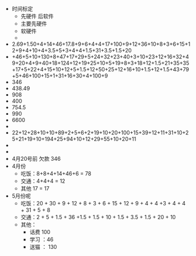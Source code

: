 - 时间标定
	- 先硬件 后软件
	- 主要先硬件
	- 软硬件
	-
- 2.69+1.50+4+14+46+17.8+9+6+4+4+17+100+9+12+36+10+8+3+6+15+12+9+4+10+4+3.5+5+3+4+4+1.5+31+3.5+1.5+20
- +46+5+10+130+8+47+17+29+5+24+32+23+40+3+10+23+12+16+32+49+20+4+9+40+18+124+12+19+25+10+5+19+8+3+18+12+1.5+21+35+35+17+5+22+4+15+10+12+5+1.5+12+50+25+12+16+10+1.5+12+1.5+43+79+5+46+100+15+1+31+16+30+4+100+9
- 346
- 438.49
- 908
- 400
- 754.5
- 990
- 6600
-
- 22+12+28+10+10+89+2+5+6+2+19+10+20+100+15+39+12+11+31+10+25+21+19+10+194+25+94+10+12+29+55+10+20+11
-
-
- 4月20号前 欠款 346
- 4月份
	- 吃饭：8+8+4+14+46+6 = 78
	- 交通：4+4+4 = 12
	- 其他 17 = 17
- 5月份呢
	- 吃饭：20 + 30 + 9 + 12 + 8  + 3  + 6 + 15 + 12 + 9 + 4 + 4 +3 + 4 + 4 + 31 + 5 + 8
	- 交通：2 + 5 + 1.5 + 36 +1.5 + 1.5 + 10 + 1.5 + 3.5 + 1.5 + 20 + 10
	- 其他：
		- 话费 100
		- 学习 ：46
		- 送猫 ： 130